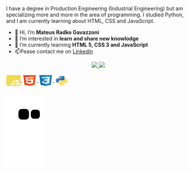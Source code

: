 I have a degree in Production Engineering (Industrial Engineering) but am specializing more and more in the area of programming.
I studied Python, and I am currently learning about HTML, CSS and JavaScript.


- 👋 Hi, I’m <b> Mateus Radko Gavazzoni </b>
- 👀 I’m interested in <b>learn and share new knowlodge</b>
- 🌱 I’m currently learning <b>HTML 5, CSS 3 and JavaScript</b>
- 📫Pease contact me on <a href="https://www.linkedin.com/in/mateus-radko-gavazzoni-507641130/" target="_blank">Linkedin</a>


<div align="center">
  <a href="https://github.com/MateusGavazzoni">
  <img height="150em" src="https://github-readme-stats.vercel.app/api?username=MateusGavazzoni&show_icons=true&theme=vision-friendly-dark&include_all_commits=true&count_private=true"/>
  <img height="150em" src="https://github-readme-stats.vercel.app/api/top-langs/?username=MateusGavazzoni&layout=compact&langs_count=7&theme=vision-friendly-dark"/>
</div>
<div style="display: inline_block"><br>
  <img align="center" alt="Rafa-Js" height="30" width="40" src="https://raw.githubusercontent.com/devicons/devicon/master/icons/javascript/javascript-plain.svg">
  <img align="center" alt="Rafa-HTML" height="30" width="40" src="https://raw.githubusercontent.com/devicons/devicon/master/icons/html5/html5-original.svg">
  <img align="center" alt="Rafa-CSS" height="30" width="40" src="https://raw.githubusercontent.com/devicons/devicon/master/icons/css3/css3-original.svg">
  <img align="center" alt="Rafa-Python" height="30" width="40" src="https://raw.githubusercontent.com/devicons/devicon/master/icons/python/python-original.svg">
  </div>

##

![Snake animation](https://github.com/MateusGavazzoni/MateusGavazzoni/blob/output/github-contribution-grid-snake.svg)

